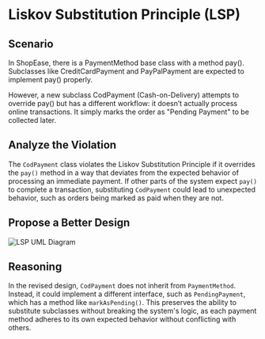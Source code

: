 # Liskov Substitution Principle (LSP)
## Scenario
In ShopEase, there is a PaymentMethod base class with a method pay(). Subclasses like CreditCardPayment and PayPalPayment are expected to implement pay() properly.

However, a new subclass CodPayment (Cash-on-Delivery) attempts to override pay() but has a different workflow: it doesn’t actually process online transactions. It simply marks the order as "Pending Payment" to be collected later.
## Analyze the Violation
The `CodPayment` class violates the Liskov Substitution Principle if it overrides the `pay()` method in a way that deviates from the expected behavior of processing an immediate payment. If other parts of the system expect `pay()` to complete a transaction, substituting `CodPayment` could lead to unexpected behavior, such as orders being marked as paid when they are not.

## Propose a Better Design
![LSP UML Diagram](link_to_lsp_uml_diagram)

## Reasoning
In the revised design, `CodPayment` does not inherit from `PaymentMethod`. Instead, it could implement a different interface, such as `PendingPayment`, which has a method like `markAsPending()`. This preserves the ability to substitute subclasses without breaking the system's logic, as each payment method adheres to its own expected behavior without conflicting with others.
